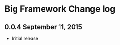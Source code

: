Big Framework Change log
========================

0.0.4 September 11, 2015
-------------------------

- Initial release